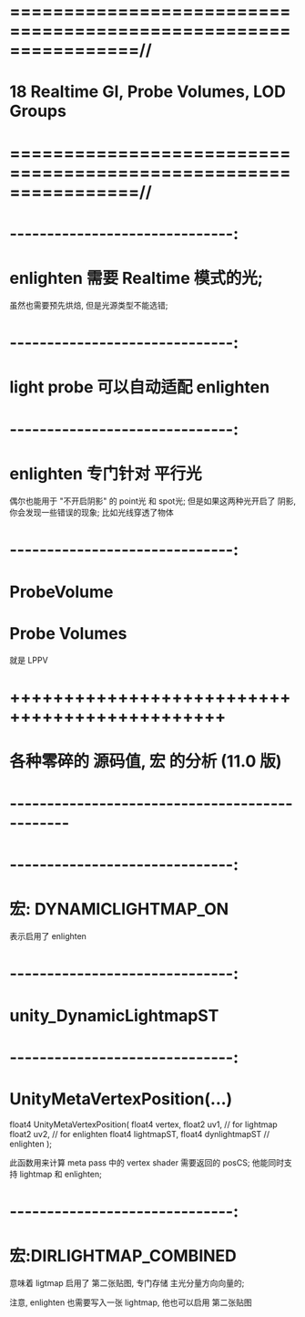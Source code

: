 # ================================================================//
#               18 Realtime GI, Probe Volumes, LOD Groups
# ================================================================//



# ------------------------------:
# enlighten 需要 Realtime 模式的光;
虽然也需要预先烘焙, 但是光源类型不能选错;

# ------------------------------:
# light probe 可以自动适配 enlighten


# ------------------------------:
# enlighten 专门针对 平行光
偶尔也能用于 "不开启阴影" 的 point光 和 spot光;
但是如果这两种光开启了 阴影, 你会发现一些错误的现象;
比如光线穿透了物体


# ------------------------------:
# ProbeVolume
# Probe Volumes
就是 LPPV





# ++++++++++++++++++++++++++++++++++++++++++++++ #
#          各种零碎的 源码值, 宏 的分析   (11.0 版)
# ---------------------------------------------- #


# ------------------------------:
# 宏: DYNAMICLIGHTMAP_ON
表示启用了 enlighten


# ------------------------------:
# unity_DynamicLightmapST


# ------------------------------:
# UnityMetaVertexPosition(...)

float4 UnityMetaVertexPosition( float4 vertex, 
                                float2 uv1,         // for lightmap
                                float2 uv2,         // for enlighten
                                float4 lightmapST, 
                                float4 dynlightmapST // enlighten
                                );

此函数用来计算 meta pass 中的 vertex shader 需要返回的 posCS;
他能同时支持 lightmap 和 enlighten;



# ------------------------------:
# 宏:DIRLIGHTMAP_COMBINED
意味着 ligtmap 启用了 第二张贴图, 专门存储 主光分量方向向量的;

注意, enlighten 也需要写入一张 lightmap, 他也可以启用 第二张贴图





















